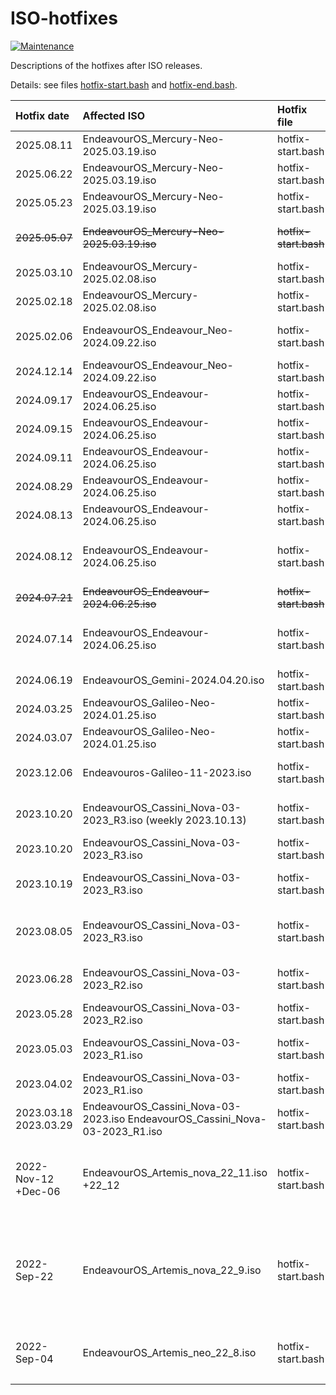 # ISO-hotfixes

[![Maintenance](https://img.shields.io/maintenance/yes/2025.svg)]()

Descriptions of the hotfixes after ISO releases.

Details: see files [hotfix-start.bash](hotfix-start.bash) and [hotfix-end.bash](hotfix-end.bash).

Hotfix date | Affected ISO | Hotfix file | Description
:--- | :--- | :--- | :---
2025.08.11| EndeavourOS_Mercury-Neo-2025.03.19.iso | hotfix-start.bash | xbacklight replaced with brightnessctl for i3-wm
2025.06.22| EndeavourOS_Mercury-Neo-2025.03.19.iso | hotfix-start.bash | adding plasma-x11-session for plasma
2025.05.23| EndeavourOS_Mercury-Neo-2025.03.19.iso | hotfix-start.bash | obconf replaced with lxappearance-obconf-gtk3 for LXDE
~~2025.05.07~~| ~~EndeavourOS_Mercury-Neo-2025.03.19.iso~~ | ~~hotfix-start.bash~~ | ~~remove LTS kernel from option (Temporary // issue with Grub and encryption using LTS)~~
2025.03.10| EndeavourOS_Mercury-2025.02.08.iso | hotfix-start.bash | fix to rank Arch mirrors
2025.02.18| EndeavourOS_Mercury-2025.02.08.iso | hotfix-start.bash | removing xwaylandvideobridge (removed from repos upstream)
2025.02.06| EndeavourOS_Endeavour_Neo-2024.09.22.iso| hotfix-start.bash | reiserfsprogs removed from pacstrap.conf (removed from repos upstream)
2024.12.14| EndeavourOS_Endeavour_Neo-2024.09.22.iso| hotfix-start.bash | Endeavour_Neo 2 packages in for plasma and i3 setups
2024.09.17| EndeavourOS_Endeavour-2024.06.25.iso| hotfix-start.bash | adding changes to makepkg.conf and makepkg.conf.d/
2024.09.15| EndeavourOS_Endeavour-2024.06.25.iso| hotfix-start.bash | adding changes to pacman.conf for pacman 7 update
2024.09.11| EndeavourOS_Endeavour-2024.06.25.iso| hotfix-start.bash | exchange mlocate with plocate (change on repo)
2024.08.29| EndeavourOS_Endeavour-2024.06.25.iso| hotfix-start.bash | fixing non working copy paste for vmware installs 
2024.08.13| EndeavourOS_Endeavour-2024.06.25.iso| hotfix-start.bash |skip xsane from /etc/calamares/modules/netinstall.yaml
2024.08.12| EndeavourOS_Endeavour-2024.06.25.iso| hotfix-start.bash | replace bad mirror f4st.host with moson.org in /etc/calamares/scripts/update-mirrorlist
~~2024.07.21~~| ~~EndeavourOS_Endeavour-2024.06.25.iso~~| ~~hotfix-start.bash~~ |  ~~adding changed mirrorlist to livesession~~
2024.07.14 | EndeavourOS_Endeavour-2024.06.25.iso| hotfix-start.bash | Move fstab after lukskeyfile job so crypttab is correct [settings_online.conf] [settings_offline.conf]
2024.06.19 | EndeavourOS_Gemini-2024.04.20.iso | hotfix-start.bash | Gnome nautilus-send removed from repo [packagechooser.conf]
2024.03.25 | EndeavourOS_Galileo-Neo-2024.01.25.iso | hotfix-start.bash | add tracker3-miners for GNOME 46 [packagechooser.conf]
2024.03.07 | EndeavourOS_Galileo-Neo-2024.01.25.iso | hotfix-start.bash | KDE package-list update for Plasma 6 release [packagechooser.conf]
2023.12.06 | Endeavouros-Galileo-11-2023.iso | hotfix-start.bash | KDE package rename from kgamma5 to kgamma (thanks to Schmitz at telegram for reporting!)
2023.10.20 | EndeavourOS_Cassini_Nova-03-2023_R3.iso (weekly 2023.10.13) | hotfix-start.bash | adding fixes for kde package renaming for Cassini nova R3 -last weekly rebuild (2023.10.13)
2023.10.20 | EndeavourOS_Cassini_Nova-03-2023_R3.iso | hotfix-start.bash | adding fixes for kde package renaming
2023.10.19 | EndeavourOS_Cassini_Nova-03-2023_R3.iso | hotfix-start.bash | fix gnome to get xdg-desktop-portal-gnome for dark-light mode switcher (GNOME 45)
2023.08.05 | EndeavourOS_Cassini_Nova-03-2023_R3.iso | hotfix-start.bash | add R3 to get hotfixes applied too (Cassini), xfs FS removed from options on autopartitions currently (also added for R2 ISO)
2023.06.28 | EndeavourOS_Cassini_Nova-03-2023_R2.iso | hotfix-start.bash | [netinstall.yaml] fix cinnamon to not get xdg-desktop-portal-gnome installed
2023.05.28 | EndeavourOS_Cassini_Nova-03-2023_R2.iso | hotfix-start.bash | add R2 to get hotfixes applied too (Cassini)
2023.05.03 | EndeavourOS_Cassini_Nova-03-2023_R1.iso | hotfix-start.bash | replace ttf-nerd-fonts-symbols-2048-em with ttf-nerd-fonts-symbols for CE
2023.04.02 | EndeavourOS_Cassini_Nova-03-2023_R1.iso | hotfix-start.bash | Skip install of xcursor-neutral on community editions
2023.03.18<br>2023.03.29 | EndeavourOS_Cassini_Nova-03-2023.iso  EndeavourOS_Cassini_Nova-03-2023_R1.iso| hotfix-start.bash | [hardwaredetect] Do not return error if hardware detection fails
2022-Nov-12 +Dec-06| EndeavourOS_Artemis_nova_22_11.iso +22_12 | hotfix-start.bash | delete removed firmware packages from install lists (ipw2100-fw and ipw2200-fw)<br> for all online installs. <br> remove grub2-theme-endeavouros from pacstrap
2022-Sep-22 | EndeavourOS_Artemis_nova_22_9.iso | hotfix-start.bash | delete removed firmware packages from install lists (ipw2100-fw and ipw2200-fw)<br> for all online installs. <br>exchange nitrogen with feh for i3 installs. <br> remove picom from install list for i3 installs.
2022-Sep-04 | EndeavourOS_Artemis_neo_22_8.iso | hotfix-start.bash | Font package<br>`ttf-nerd-fonts-symbols`<br> changed to<br> `ttf-nerd-fonts-symbols-2048-em`<br> for community editions.

<br>
